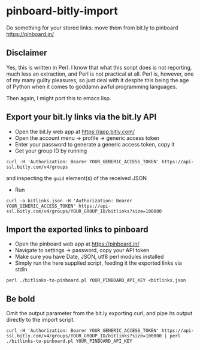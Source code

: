 # pinboard-bitly-import

Do something for your stored links: move them from bit.ly to pinboard https://pinboard.in/

## Disclaimer

Yes, this is written in Perl. I know that what this script does is not
reporting, much less an extraction, and Perl is not practical at all. Perl is,
however, one of my many guilty pleasures, so just deal with it despite this
being the age of Python when it comes to goddamn awful programming languages.

Then again, I might port this to emacs lisp.

## Export your bit.ly links via the bit.ly API

* Open the bit.ly web app at https://app.bitly.com/
* Open the account menu -> profile -> generic access token
* Enter your password to generate a generic access token, copy it
* Get your group ID by running
```
curl -H 'Authorization: Bearer YOUR_GENERIC_ACCESS_TOKEN' https://api-ssl.bitly.com/v4/groups
```
and inspecting the ```guid``` element(s) of the received JSON
* Run
```
curl -o bitlinks.json -H 'Authorization: Bearer YOUR_GENERIC_ACCESS_TOKEN' https://api-ssl.bitly.com/v4/groups/YOUR_GROUP_ID/bitlinks?size=100000
```

## Import the exported links to pinboard

* Open the pinboard web app at https://pinboard.in/
* Navigate to settings -> password, copy your API token
* Make sure you have Date, JSON, utf8 perl modules installed
* Simply run the here supplied script, feeding it the exported links via stdin
```
perl ./bitlinks-to-pinboard.pl YOUR_PINBOARD_API_KEY <bitlinks.json
```

## Be bold

Omit the output parameter from the bit.ly exporting curl, and pipe its
output directly to the import script.
```
curl -H 'Authorization: Bearer YOUR_GENERIC_ACCESS_TOKEN' https://api-ssl.bitly.com/v4/groups/YOUR_GROUP_ID/bitlinks?size=100000 | perl ./bitlinks-to-pinboard.pl YOUR_PINBOARD_API_KEY
```

